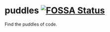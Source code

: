 # puddles [![FOSSA Status](https://app.fossa.io/api/projects/git%2Bgithub.com%2Fsheltonsuen%2Fpuddles.svg?type=shield)](https://app.fossa.io/projects/git%2Bgithub.com%2Fsheltonsuen%2Fpuddles?ref=badge_shield)
Find the puddles of code.
